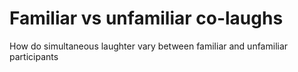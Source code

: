 # Familiar vs unfamiliar co-laughs

How do simultaneous laughter vary between familiar and unfamiliar participants
